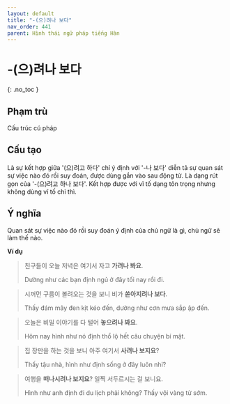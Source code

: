 ```yaml
---
layout: default
title: "-(으)려나 보다"
nav_order: 441
parent: Hình thái ngữ pháp tiếng Hàn
---
```


# -(으)려나 보다
{: .no_toc }

## Phạm trù

Cấu trúc cú pháp

## Cấu tạo

Là sự kết hợp giữa '(으)려고 하다' chỉ ý định với '-나 보다' diễn tả sự quan sát sự việc nào đó rồi suy đoán, được dùng gắn vào sau động từ. Là dạng rút gọn của '-(으)려고 하나 보다'. Kết hợp được với vĩ tố dạng tôn trọng nhưng không dùng vĩ tố chỉ thì.

## Ý nghĩa

Quan sát sự việc nào đó rồi suy đoán ý định của chủ ngữ là gì, chủ ngữ sẽ làm thế nào.

**Ví dụ**

> 친구들이 오늘 저녁은 여기서 자고 **가려나 봐요**.
>
> Dường như các bạn định ngủ ở đây tối nay rồi đi.

> 시꺼먼 구름이 볼려오는 것을 보니 비가 **쏟아지려나 보다**.
>
> Thấy đám mây đen kịt kéo đến, dường như cơn mưa sắp ập đến.

> 오늘은 비밀 이야기를 다 털어 **놓으려나 봐요**.
>
> Hôm nay hình như nó định thổ lộ hết câu chuyện bí mật.

> 집 장만을 하는 것을 보니 아주 여기서 **사려나 보지요**?
>
> Thấy tậu nhà, hình như định sống ở đây luôn nhỉ?

> 여행을 **떠나시려나 보지요**? 일찍 서두르시는 걸 보니요.
>
> Hình như anh định đi du lịch phải không? Thấy vội vàng từ sớm.